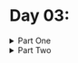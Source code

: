 # Day 03: 

<details>
  <summary>Part One</summary>


</details>

<details>
  <summary>Part Two</summary>


</details>